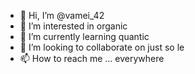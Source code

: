 - 👋 Hi, I’m @vamei_42
- 👀 I’m interested in organic
- 🌱 I’m currently learning quantic
- 💞️ I’m looking to collaborate on   just so le 
- 📫 How to reach me ... everywhere 

<!---
kingofstone42/kingofstone42 is a ✨ special ✨ repository because its `README.md` (this file) appears on your GitHub profile.
You can click the Preview link to take a look at your changes.
--->

